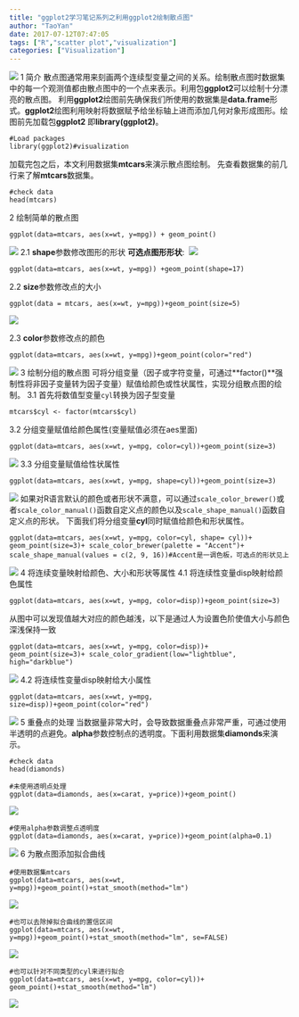 ```yaml
---
title: "ggplot2学习笔记系列之利用ggplot2绘制散点图"
author: "TaoYan"
date: 2017-07-12T07:47:05
tags: ["R","scatter plot","visualization"]
categories: ["Visualization"]
---
```


![](https://raw.githubusercontent.com/YTLogos/pic_link/master/img/20190819153139.png)
1 简介
散点图通常用来刻画两个连续型变量之间的关系。绘制散点图时数据集中的每一个观测值都由散点图中的一个点来表示。利用包**ggplot2**可以绘制十分漂亮的散点图。 利用**ggplot2**绘图前先确保我们所使用的数据集是**data.frame**形式。**ggplot2**绘图利用映射将数据赋予给坐标轴上进而添加几何对象形成图形。绘图前先加载包**ggplot2** 即**library(ggplot2)**。
<!--more-->
```
#Load packages
library(ggplot2)#visualization
```
加载完包之后，本文利用数据集**mtcars**来演示散点图绘制。 先查看数据集的前几行来了解**mtcars**数据集。
```
#check data
head(mtcars)
```
2 绘制简单的散点图
```
ggplot(data=mtcars, aes(x=wt, y=mpg)) + geom_point()
```
![](https://raw.githubusercontent.com/YTLogos/pic_link/master/img/20190819153152.png)
2.1 **shape**参数修改图形的形状
                                         **可选点图形形状**: 
![](https://raw.githubusercontent.com/YTLogos/pic_link/master/img/20190819153204.png)
```
ggplot(data=mtcars, aes(x=wt, y=mpg)) +geom_point(shape=17)
```
2.2 **size**参数修改点的大小
```
ggplot(data = mtcars, aes(x=wt, y=mpg))+geom_point(size=5)
```

![](https://raw.githubusercontent.com/YTLogos/pic_link/master/img/20190819153215.png)


2.3 **color**参数修改点的颜色
```
ggplot(data=mtcars, aes(x=wt, y=mpg))+geom_point(color="red")
```
![](https://raw.githubusercontent.com/YTLogos/pic_link/master/img/20190819153227.png)
3 绘制分组的散点图
可将分组变量（因子或字符变量，可通过**factor()**强制性将非因子变量转为因子变量）赋值给颜色或性状属性，实现分组散点图的绘制。
3.1 首先将数值型变量``cyl``转换为因子型变量
```
mtcars$cyl <- factor(mtcars$cyl)
```
3.2 分组变量赋值给颜色属性(变量赋值必须在aes里面)
```
ggplot(data=mtcars, aes(x=wt, y=mpg, color=cyl))+geom_point(size=3)
```
![](https://raw.githubusercontent.com/YTLogos/pic_link/master/img/20190819153238.png)
3.3 分组变量赋值给性状属性
```
ggplot(data=mtcars, aes(x=wt, y=mpg, shape=cyl))+geom_point(size=3)
```
![](https://raw.githubusercontent.com/YTLogos/pic_link/master/img/20190819153249.png)
如果对R语言默认的颜色或者形状不满意，可以通过`scale_color_brewer()`或者`scale_color_manual()`函数自定义点的颜色以及`scale_shape_manual()`函数自定义点的形状。 下面我们将分组变量**cyl**同时赋值给颜色和形状属性。
```
ggplot(data=mtcars, aes(x=wt, y=mpg, color=cyl, shape= cyl))+
geom_point(size=3)+ scale_color_brewer(palette = "Accent")+
scale_shape_manual(values = c(2, 9, 16))#Accent是一调色板，可选点的形状见上
```
![](https://raw.githubusercontent.com/YTLogos/pic_link/master/img/20190819153300.png)
4 将连续变量映射给颜色、大小和形状等属性
4.1 将连续性变量disp映射给颜色属性
```
ggplot(data=mtcars, aes(x=wt, y=mpg, color=disp))+geom_point(size=3)
```
从图中可以发现值越大对应的颜色越浅，以下是通过人为设置色阶使值大小与颜色深浅保持一致
```
ggplot(data=mtcars, aes(x=wt, y=mpg, color=disp))+
geom_point(size=3)+ scale_color_gradient(low="lightblue", high="darkblue")
```
![](https://raw.githubusercontent.com/YTLogos/pic_link/master/img/20190819153314.png)
4.2 将连续性变量disp映射给大小属性
```
ggplot(data=mtcars, aes(x=wt, y=mpg, size=disp))+geom_point(color="red")
```
![](https://raw.githubusercontent.com/YTLogos/pic_link/master/img/20190819153324.png)
5 重叠点的处理
当数据量非常大时，会导致数据重叠点非常严重，可通过使用半透明的点避免。**alpha**参数控制点的透明度。下面利用数据集**diamonds**来演示。
```
#check data
head(diamonds)
```
```
#未使用透明点处理
ggplot(data=diamonds, aes(x=carat, y=price))+geom_point()
```

![](https://raw.githubusercontent.com/YTLogos/pic_link/master/img/20190819153336.png)

```
#使用alpha参数调整点透明度
ggplot(data=diamonds, aes(x=carat, y=price))+geom_point(alpha=0.1)
```
![](https://raw.githubusercontent.com/YTLogos/pic_link/master/img/20190819153347.png)
6 为散点图添加拟合曲线
```
#使用数据集mtcars
ggplot(data=mtcars, aes(x=wt, y=mpg))+geom_point()+stat_smooth(method="lm")
```
![](https://raw.githubusercontent.com/YTLogos/pic_link/master/img/20190819153359.png)
```
#也可以去除掉拟合曲线的置信区间
ggplot(data=mtcars, aes(x=wt, y=mpg))+geom_point()+stat_smooth(method="lm", se=FALSE)
```
![](https://raw.githubusercontent.com/YTLogos/pic_link/master/img/20190819153412.png)
```
#也可以针对不同类型的cyl来进行拟合
ggplot(data=mtcars, aes(x=wt, y=mpg, color=cyl))+
geom_point()+stat_smooth(method="lm")
```
![](https://raw.githubusercontent.com/YTLogos/pic_link/master/img/20190819153423.png)

